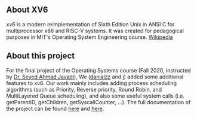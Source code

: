 ## About XV6
xv6 is a modern reimplementation of Sixth Edition Unix in ANSI C for multiprocessor x86 and RISC-V systems. It was created for pedagogical purposes in MIT's Operating System Engineering course. [Wikipedia](https://en.wikipedia.org/wiki/Xv6)


## About this project
For the final project of the Operating Systems course (Fall 2020, instructed by [Dr. Seyed Ahmad Javadi](https://github.com/sajavadi)), We ([danialzz](https://github.com/Danialzz) and [i](https://github.com/amirhoseinRj)) added some additional features to xv6. Our work mainly includes adding process scheduling algorithms (such as Priority, Reverse priority, Round Robin, and MultiLayered Queue scheduling), and also some useful system calls (i.e. getParentID, getChildren, getSyscallCounter, ...). The full documentation of the project can be found [here](https://github.com/amirhoseinRj/Operating-System-Project/blob/main/docs/Project%20Report.pdf) and [here](https://github.com/amirhoseinRj/Operating-System-Project/blob/main/docs/final_project_assignment_v1.pdf).
